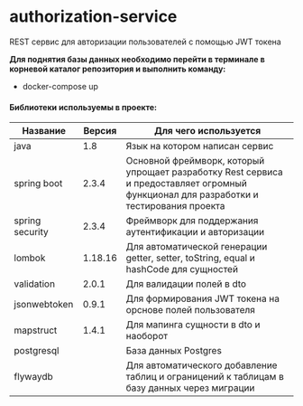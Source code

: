 # authorization-service

REST сервис для авторизации пользователей с помощью JWT токена


**Для поднятия базы данных необходимо перейти в терминале в корневой каталог репозитория и выполнить команду:**
*  docker-compose up

#### Библиотеки используемы в проекте:

Название | Версия | Для чего используется
---------------------|--------|--------------
java                 |1.8     | Язык на котором написан сервис
spring boot          |2.3.4   | Основной фреймворк, который упрощает разработку Rest сервиса и предоставляет огромный функционал для разработки и тестирования проекта
spring security      |2.3.4   | Фреймворк для поддержания аутентификации и авторизации
lombok               |1.18.16 | Для автоматической генерации getter, setter, toString, equal и hashCode для сущностей
validation           |2.0.1   | Для валидации полей в dto
jsonwebtoken         |0.9.1   | Для формирования JWT токена на орснове полей пользователя
mapstruct            |1.4.1   | Для мапинга сущности в dto и наоборот
postgresql           |        | База данных Postgres
flywaydb             |        | Для автоматического добавление таблиц и ограницений к таблицам в базу данных через миграции